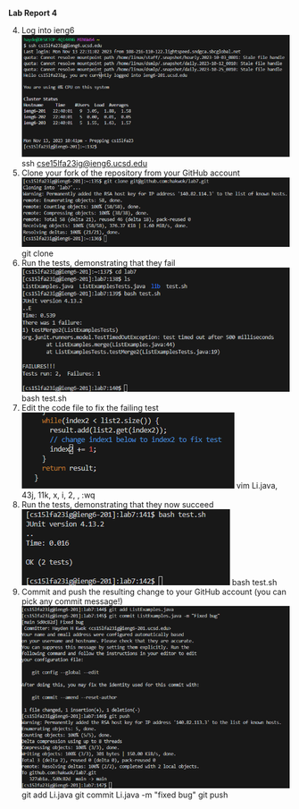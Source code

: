 **Lab Report 4**

4. Log into ieng6
   ![screen1](/Screenshots/lab7-1.png)
   ssh cse15lfa23ig@ieng6.ucsd.edu
5. Clone your fork of the repository from your GitHub account
   ![screen2](/Screenshots/lab7-2.png)
   git clone <enter>
6. Run the tests, demonstrating that they fail
   ![screen3](/Screenshots/lab7-3.png)
   bash test.sh<enter>
7. Edit the code file to fix the failing test
    ![screen4](/Screenshots/labt7-4.png)
    vim Li<tab>.java<enter>, 43j, 11k, x, i, 2, <esc>, :wq<enter>
8. Run the tests, demonstrating that they now succeed
    ![screen5](/Screenshots/labt7-5.png)
    bash test.sh<enter>
9. Commit and push the resulting change to your GitHub account (you can pick any commit message!)
    ![screen6](/Screenshots/labt7-6.png)
   git add Li<tab>.java<enter>
   git commit Li<tab>.java -m "fixed bug"<enter>
   git push<enter>
